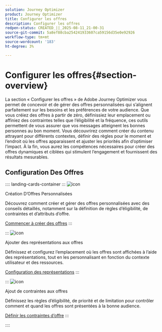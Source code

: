 ```yaml
---
solution: Journey Optimizer
product: Journey Optimizer
title: Configurer les offres
description: Configurer les offres
redpen-status: CREATED_||_2025-08-11_21-00-31
source-git-commit: 5a8ef88cba254241933607ca59156d35e0e92926
workflow-type: tm+mt
source-wordcount: '183'
ht-degree: 3%

---
```



# Configurer les offres{#section-overview}

La section « Configurer les offres » de Adobe Journey Optimizer vous permet de concevoir et de gérer des offres personnalisées qui s’alignent parfaitement sur les besoins et les préférences de votre audience. Que vous créiez des offres à partir de zéro, définissiez leur emplacement ou affiniez des contraintes telles que l’éligibilité et la fréquence, ces outils permettent de vous assurer que vos messages atteignent les bonnes personnes au bon moment. Vous découvrirez comment créer du contenu attrayant pour différents contextes, définir des règles pour le moment et l’endroit où les offres apparaissent et ajuster les priorités afin d’optimiser l’impact. À la fin, vous aurez les compétences nécessaires pour créer des offres dynamiques et ciblées qui stimulent l’engagement et fournissent des résultats mesurables.

## Configuration Des Offres

:::: landing-cards-container
:::
![icon](https://cdn.experienceleague.adobe.com/icons/circle-play.svg)

Création D’Offres Personnalisées

Découvrez comment créer et gérer des offres personnalisées avec des conseils détaillés, notamment sur la définition de règles d’éligibilité, de contraintes et d’attributs d’offre.

[Commencer à créer des offres](../using/offers/offer-library/creating-personalized-offers.md)
:::

:::
![icon](https://cdn.experienceleague.adobe.com/icons/puzzle-piece.svg)

Ajouter des représentations aux offres

Définissez et configurez l’emplacement où les offres sont affichées à l’aide des représentations, tout en les personnalisant en fonction du contexte utilisateur et des ressources.

[Configuration des représentations](../using/offers/offer-library/add-representations.md)
:::

:::
![icon](https://cdn.experienceleague.adobe.com/icons/bullseye.svg)

Ajout de contraintes aux offres

Définissez les règles d’éligibilité, de priorité et de limitation pour contrôler comment et quand les offres sont présentées à la bonne audience.

[Définir les contraintes d’offre](../using/offers/offer-library/add-constraints.md)
:::

::::
